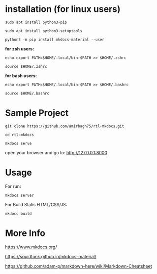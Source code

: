# installation (for linux users)
`sudo apt install python3-pip`

`sudo apt install python3-setuptools`

`python3 -m pip install mkdocs-material --user`

**for zsh users:**

`echo export PATH=$HOME/.local/bin:$PATH >> $HOME/.zshrc`

`source $HOME/.zshrc`

**for bash users:**

`echo export PATH=$HOME/.local/bin:$PATH >> $HOME/.bashrc`

`source $HOME/.bashrc`

# Sample Project
`git clone https://github.com/amirbagh75/rtl-mkdocs.git`

`cd rtl-mkdocs`

`mkdocs serve`

open your browser and go to: http://127.0.0.1:8000

# Usage

For run:

`mkdocs server`

For Build Statis HTML/CSS/JS:

`mkdocs build`

# More Info
https://www.mkdocs.org/


https://squidfunk.github.io/mkdocs-material/

https://github.com/adam-p/markdown-here/wiki/Markdown-Cheatsheet
